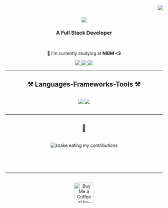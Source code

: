 <img align="right" src="https://visitor-badge.laobi.icu/badge?page_id=Mmaduwantha.Mnaduwantha" />

<h1 align="center">
    <img src="https://readme-typing-svg.herokuapp.com/?font=Righteous&size=35&center=true&vCenter=true&width=500&height=70&duration=4000&lines=Hi+There!+👋;+I'm+Matheesha!;" />
</h1>

<h3 align="center">A Full Stack Developer</h3>

<br/>

<div align="center">
 
 🔭 I’m currently studying at **NIBM <3**

 </div>
 
<div align="center"> 
  <a href="mailto:matheeshamaduwantha68@gmail.com">
    <img src="https://img.shields.io/badge/Gmail-333333?style=for-the-badge&logo=gmail&logoColor=red" />
  </a>
  <a href="https://www.linkedin.com/in/matheesha-maduwantha-43425424b/" target="_blank">
    <img src="https://img.shields.io/badge/LinkedIn-0077B5?style=for-the-badge&logo=linkedin&logoColor=white" target="_blank" />
  </a>
  <a href="" target="_blank">
     <img src="https://img.shields.io/badge/Portfolio-FF5722?style=for-the-badge&logo=todoist&logoColor=white" target="_blank" /> <!-- sqlite, safari, google-chrome are other good icon options -->
  </a>
</div>

 <hr/>
 
<h2 align="center">⚒️ Languages-Frameworks-Tools ⚒️</h2>
<br/>
<div align="center">
    <img src="https://skillicons.dev/icons?i=react,bootstrap,mui,html,css,vscode,github,figma,tailwind,git,r" />
    <img src="https://skillicons.dev/icons?i=nodejs,python,javascript,typescript,express,firebase,mongodb,c,java,nextjs,mysql,flask" /><br>
</div>

<br/>
<hr/>

<div align="center">
  <h2>🐍</h2>
  <br>
  <img alt="snake eating my contributions" src="https://github.com/Mmaduwantha/Mmaduwantha/blob/main/Snackflow.yml" />
  
  <br/><br/><br/>
</div>

<hr/>

<br/>

<div align="center">
<a href='https://www.linkedin.com/in/matheesha-maduwantha-43425424b/' target='_blank'><img height='64' style='border:0px;height:64px;' src='https://storage.ko-fi.com/cdn/kofi1.png?v=3' border='0' alt='Buy Me a Coffee at ko-fi.com' /></a>
</div>

<br/>

<!---
Mmaduwantha/Mmaduwantha is a ✨ special ✨ repository because its `README.md` (this file) appears on your GitHub profile.
You can click the Preview link to take a look at your changes.
--->

